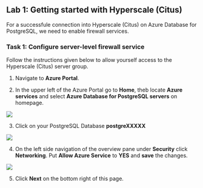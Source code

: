 ## Lab 1: Getting started with Hyperscale (Citus)

For a successfule connection into Hyperscale (Citus) on Azure Database for PostgreSQL, we need to enable firewall services.

### Task 1: Configure server-level firewall service

Follow the instructions given below to allow yourself access to the Hyperscale (Citus) server group.
 
1. Navigate to **Azure Portal**.

2. In the upper left of the Azure Portal go to **Home**, theb locate **Azure services** and select **Azure Database for PostgreSQL servers** on homepage.

![](images/azpostgresql.png)


3. Click on your PostgreSQL Database **postgreXXXXX**

![](images/azpostgresql1.png)


4. On the left side navigation of the overview pane under **Security** click **Networking**. Put **Allow Azure Service** to **YES** and **save** the changes.

![](images/2postgresqlfw.png)

5. Click **Next** on the bottom right of this page.
